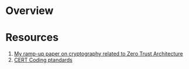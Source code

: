 # Overview

# Resources

1. [My ramp-up paper on cryptography related to Zero Trust Architecture](../assets/zt_crypto.docx)
2. [CERT Coding ptandards](https://wiki.sei.cmu.edu/confluence/display/seccode/SEI+CERT+Coding+Standards)
